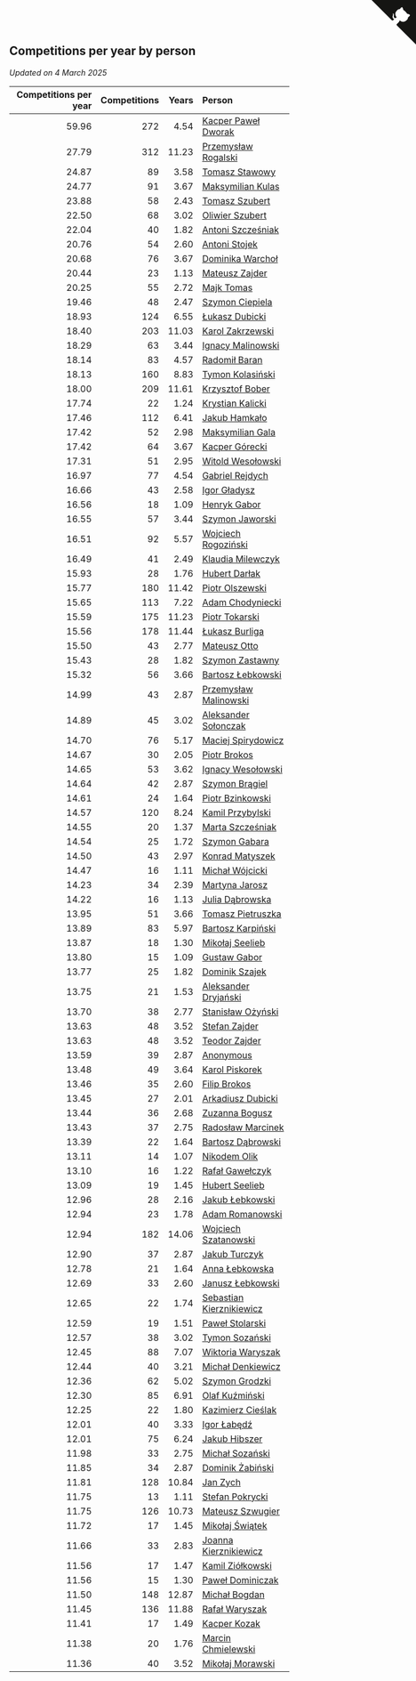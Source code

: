 ## Competitions per year by person

*Updated on  4 March 2025*

| Competitions per year | Competitions | Years | Person |
| ---: | ---: | ---: | :--- |
| 59.96 | 272 | 4.54 | [Kacper Paweł Dworak](https://www.worldcubeassociation.org/persons/2020DWOR01) |
| 27.79 | 312 | 11.23 | [Przemysław Rogalski](https://www.worldcubeassociation.org/persons/2013ROGA02) |
| 24.87 | 89 | 3.58 | [Tomasz Stawowy](https://www.worldcubeassociation.org/persons/2021STAW01) |
| 24.77 | 91 | 3.67 | [Maksymilian Kulas](https://www.worldcubeassociation.org/persons/2021KULA02) |
| 23.88 | 58 | 2.43 | [Tomasz Szubert](https://www.worldcubeassociation.org/persons/2022SZUB02) |
| 22.50 | 68 | 3.02 | [Oliwier Szubert](https://www.worldcubeassociation.org/persons/2022SZUB01) |
| 22.04 | 40 | 1.82 | [Antoni Szcześniak](https://www.worldcubeassociation.org/persons/2023SZCZ04) |
| 20.76 | 54 | 2.60 | [Antoni Stojek](https://www.worldcubeassociation.org/persons/2022STOJ03) |
| 20.68 | 76 | 3.67 | [Dominika Warchoł](https://www.worldcubeassociation.org/persons/2021WARC01) |
| 20.44 | 23 | 1.13 | [Mateusz Zajder](https://www.worldcubeassociation.org/persons/2024ZAJD01) |
| 20.25 | 55 | 2.72 | [Majk Tomas](https://www.worldcubeassociation.org/persons/2022TOMA05) |
| 19.46 | 48 | 2.47 | [Szymon Ciepiela](https://www.worldcubeassociation.org/persons/2022CIEP01) |
| 18.93 | 124 | 6.55 | [Łukasz Dubicki](https://www.worldcubeassociation.org/persons/2018DUBI01) |
| 18.40 | 203 | 11.03 | [Karol Zakrzewski](https://www.worldcubeassociation.org/persons/2014ZAKR01) |
| 18.29 | 63 | 3.44 | [Ignacy Malinowski](https://www.worldcubeassociation.org/persons/2021MALI02) |
| 18.14 | 83 | 4.57 | [Radomił Baran](https://www.worldcubeassociation.org/persons/2020BARA02) |
| 18.13 | 160 | 8.83 | [Tymon Kolasiński](https://www.worldcubeassociation.org/persons/2016KOLA02) |
| 18.00 | 209 | 11.61 | [Krzysztof Bober](https://www.worldcubeassociation.org/persons/2013BOBE01) |
| 17.74 | 22 | 1.24 | [Krystian Kalicki](https://www.worldcubeassociation.org/persons/2023KALI10) |
| 17.46 | 112 | 6.41 | [Jakub Hamkało](https://www.worldcubeassociation.org/persons/2018HAMK01) |
| 17.42 | 52 | 2.98 | [Maksymilian Gala](https://www.worldcubeassociation.org/persons/2022GALA01) |
| 17.42 | 64 | 3.67 | [Kacper Górecki](https://www.worldcubeassociation.org/persons/2021GORE01) |
| 17.31 | 51 | 2.95 | [Witold Wesołowski](https://www.worldcubeassociation.org/persons/2022WESO01) |
| 16.97 | 77 | 4.54 | [Gabriel Rejdych](https://www.worldcubeassociation.org/persons/2020REJD01) |
| 16.66 | 43 | 2.58 | [Igor Gładysz](https://www.worldcubeassociation.org/persons/2022GLAD01) |
| 16.56 | 18 | 1.09 | [Henryk Gabor](https://www.worldcubeassociation.org/persons/2024GABO02) |
| 16.55 | 57 | 3.44 | [Szymon Jaworski](https://www.worldcubeassociation.org/persons/2021JAWO01) |
| 16.51 | 92 | 5.57 | [Wojciech Rogoziński](https://www.worldcubeassociation.org/persons/2019ROGO04) |
| 16.49 | 41 | 2.49 | [Klaudia Milewczyk](https://www.worldcubeassociation.org/persons/2022MILE05) |
| 15.93 | 28 | 1.76 | [Hubert Darłak](https://www.worldcubeassociation.org/persons/2023DARL03) |
| 15.77 | 180 | 11.42 | [Piotr Olszewski](https://www.worldcubeassociation.org/persons/2013OLSZ02) |
| 15.65 | 113 | 7.22 | [Adam Chodyniecki](https://www.worldcubeassociation.org/persons/2017CHOD02) |
| 15.59 | 175 | 11.23 | [Piotr Tokarski](https://www.worldcubeassociation.org/persons/2013TOKA01) |
| 15.56 | 178 | 11.44 | [Łukasz Burliga](https://www.worldcubeassociation.org/persons/2013BURL01) |
| 15.50 | 43 | 2.77 | [Mateusz Otto](https://www.worldcubeassociation.org/persons/2022OTTO01) |
| 15.43 | 28 | 1.82 | [Szymon Zastawny](https://www.worldcubeassociation.org/persons/2023ZAST01) |
| 15.32 | 56 | 3.66 | [Bartosz Łebkowski](https://www.worldcubeassociation.org/persons/2021LEBK01) |
| 14.99 | 43 | 2.87 | [Przemysław Malinowski](https://www.worldcubeassociation.org/persons/2022MALI01) |
| 14.89 | 45 | 3.02 | [Aleksander Sołonczak](https://www.worldcubeassociation.org/persons/2022SOLO01) |
| 14.70 | 76 | 5.17 | [Maciej Spirydowicz](https://www.worldcubeassociation.org/persons/2020SPIR01) |
| 14.67 | 30 | 2.05 | [Piotr Brokos](https://www.worldcubeassociation.org/persons/2023BROK01) |
| 14.65 | 53 | 3.62 | [Ignacy Wesołowski](https://www.worldcubeassociation.org/persons/2021WESO01) |
| 14.64 | 42 | 2.87 | [Szymon Brągiel](https://www.worldcubeassociation.org/persons/2022BRAG03) |
| 14.61 | 24 | 1.64 | [Piotr Bzinkowski](https://www.worldcubeassociation.org/persons/2023BZIN01) |
| 14.57 | 120 | 8.24 | [Kamil Przybylski](https://www.worldcubeassociation.org/persons/2016PRZY01) |
| 14.55 | 20 | 1.37 | [Marta Szcześniak](https://www.worldcubeassociation.org/persons/2023SZCZ07) |
| 14.54 | 25 | 1.72 | [Szymon Gabara](https://www.worldcubeassociation.org/persons/2023GABA01) |
| 14.50 | 43 | 2.97 | [Konrad Matyszek](https://www.worldcubeassociation.org/persons/2022MATY02) |
| 14.47 | 16 | 1.11 | [Michał Wójcicki](https://www.worldcubeassociation.org/persons/2024WOJC01) |
| 14.23 | 34 | 2.39 | [Martyna Jarosz](https://www.worldcubeassociation.org/persons/2022JARO01) |
| 14.22 | 16 | 1.13 | [Julia Dąbrowska](https://www.worldcubeassociation.org/persons/2024DABR01) |
| 13.95 | 51 | 3.66 | [Tomasz Pietruszka](https://www.worldcubeassociation.org/persons/2021PIET01) |
| 13.89 | 83 | 5.97 | [Bartosz Karpiński](https://www.worldcubeassociation.org/persons/2019KARP03) |
| 13.87 | 18 | 1.30 | [Mikołaj Seelieb](https://www.worldcubeassociation.org/persons/2023SEEL04) |
| 13.80 | 15 | 1.09 | [Gustaw Gabor](https://www.worldcubeassociation.org/persons/2024GABO01) |
| 13.77 | 25 | 1.82 | [Dominik Szajek](https://www.worldcubeassociation.org/persons/2023SZAJ01) |
| 13.75 | 21 | 1.53 | [Aleksander Dryjański](https://www.worldcubeassociation.org/persons/2023DRYJ01) |
| 13.70 | 38 | 2.77 | [Stanisław Ożyński](https://www.worldcubeassociation.org/persons/2022OZYN01) |
| 13.63 | 48 | 3.52 | [Stefan Zajder](https://www.worldcubeassociation.org/persons/2021ZAJD02) |
| 13.63 | 48 | 3.52 | [Teodor Zajder](https://www.worldcubeassociation.org/persons/2021ZAJD03) |
| 13.59 | 39 | 2.87 | [Anonymous](https://www.worldcubeassociation.org/persons/2022ANON03) |
| 13.48 | 49 | 3.64 | [Karol Piskorek](https://www.worldcubeassociation.org/persons/2021PISK01) |
| 13.46 | 35 | 2.60 | [Filip Brokos](https://www.worldcubeassociation.org/persons/2022BROK03) |
| 13.45 | 27 | 2.01 | [Arkadiusz Dubicki](https://www.worldcubeassociation.org/persons/2023DUBI01) |
| 13.44 | 36 | 2.68 | [Zuzanna Bogusz](https://www.worldcubeassociation.org/persons/2022BOGU01) |
| 13.43 | 37 | 2.75 | [Radosław Marcinek](https://www.worldcubeassociation.org/persons/2022MARC05) |
| 13.39 | 22 | 1.64 | [Bartosz Dąbrowski](https://www.worldcubeassociation.org/persons/2023DABR07) |
| 13.11 | 14 | 1.07 | [Nikodem Olik](https://www.worldcubeassociation.org/persons/2024OLIK01) |
| 13.10 | 16 | 1.22 | [Rafał Gawełczyk](https://www.worldcubeassociation.org/persons/2023GAWE01) |
| 13.09 | 19 | 1.45 | [Hubert Seelieb](https://www.worldcubeassociation.org/persons/2023SEEL02) |
| 12.96 | 28 | 2.16 | [Jakub Łebkowski](https://www.worldcubeassociation.org/persons/2023LEBK01) |
| 12.94 | 23 | 1.78 | [Adam Romanowski](https://www.worldcubeassociation.org/persons/2023ROMA10) |
| 12.94 | 182 | 14.06 | [Wojciech Szatanowski](https://www.worldcubeassociation.org/persons/2011SZAT01) |
| 12.90 | 37 | 2.87 | [Jakub Turczyk](https://www.worldcubeassociation.org/persons/2022TURC02) |
| 12.78 | 21 | 1.64 | [Anna Łebkowska](https://www.worldcubeassociation.org/persons/2023LEBK04) |
| 12.69 | 33 | 2.60 | [Janusz Łebkowski](https://www.worldcubeassociation.org/persons/2022LEBK01) |
| 12.65 | 22 | 1.74 | [Sebastian Kierznikiewicz](https://www.worldcubeassociation.org/persons/2023KIER02) |
| 12.59 | 19 | 1.51 | [Paweł Stolarski](https://www.worldcubeassociation.org/persons/2023STOL04) |
| 12.57 | 38 | 3.02 | [Tymon Sozański](https://www.worldcubeassociation.org/persons/2022SOZA01) |
| 12.45 | 88 | 7.07 | [Wiktoria Waryszak](https://www.worldcubeassociation.org/persons/2018WARY01) |
| 12.44 | 40 | 3.21 | [Michał Denkiewicz](https://www.worldcubeassociation.org/persons/2021DENK01) |
| 12.36 | 62 | 5.02 | [Szymon Grodzki](https://www.worldcubeassociation.org/persons/2020GROD01) |
| 12.30 | 85 | 6.91 | [Olaf Kuźmiński](https://www.worldcubeassociation.org/persons/2018KUZM02) |
| 12.25 | 22 | 1.80 | [Kazimierz Cieślak](https://www.worldcubeassociation.org/persons/2023CIES01) |
| 12.01 | 40 | 3.33 | [Igor Łabędź](https://www.worldcubeassociation.org/persons/2021LABE01) |
| 12.01 | 75 | 6.24 | [Jakub Hibszer](https://www.worldcubeassociation.org/persons/2018HIBS01) |
| 11.98 | 33 | 2.75 | [Michał Sozański](https://www.worldcubeassociation.org/persons/2022SOZA02) |
| 11.85 | 34 | 2.87 | [Dominik Żabiński](https://www.worldcubeassociation.org/persons/2022ZABI01) |
| 11.81 | 128 | 10.84 | [Jan Zych](https://www.worldcubeassociation.org/persons/2014ZYCH01) |
| 11.75 | 13 | 1.11 | [Stefan Pokrycki](https://www.worldcubeassociation.org/persons/2024POKR01) |
| 11.75 | 126 | 10.73 | [Mateusz Szwugier](https://www.worldcubeassociation.org/persons/2014SZWU01) |
| 11.72 | 17 | 1.45 | [Mikołaj Świątek](https://www.worldcubeassociation.org/persons/2023SWIA01) |
| 11.66 | 33 | 2.83 | [Joanna Kierznikiewicz](https://www.worldcubeassociation.org/persons/2022KIER01) |
| 11.56 | 17 | 1.47 | [Kamil Ziółkowski](https://www.worldcubeassociation.org/persons/2023ZIOL01) |
| 11.56 | 15 | 1.30 | [Paweł Dominiczak](https://www.worldcubeassociation.org/persons/2023DOMI21) |
| 11.50 | 148 | 12.87 | [Michał Bogdan](https://www.worldcubeassociation.org/persons/2012BOGD01) |
| 11.45 | 136 | 11.88 | [Rafał Waryszak](https://www.worldcubeassociation.org/persons/2013WARY01) |
| 11.41 | 17 | 1.49 | [Kacper Kozak](https://www.worldcubeassociation.org/persons/2023KOZA05) |
| 11.38 | 20 | 1.76 | [Marcin Chmielewski](https://www.worldcubeassociation.org/persons/2023CHMI01) |
| 11.36 | 40 | 3.52 | [Mikołaj Morawski](https://www.worldcubeassociation.org/persons/2021MORA01) |


<a href="https://github.com/maxidragon/wca_statistics_pl" class="github-corner" aria-label="View source on Github"><svg width="80" height="80" viewBox="0 0 250 250" style="fill:#151513; color:#fff; position: absolute; top: 0; border: 0; right: 0;" aria-hidden="true"><path d="M0,0 L115,115 L130,115 L142,142 L250,250 L250,0 Z"></path><path d="M128.3,109.0 C113.8,99.7 119.0,89.6 119.0,89.6 C122.0,82.7 120.5,78.6 120.5,78.6 C119.2,72.0 123.4,76.3 123.4,76.3 C127.3,80.9 125.5,87.3 125.5,87.3 C122.9,97.6 130.6,101.9 134.4,103.2" fill="currentColor" style="transform-origin: 130px 106px;" class="octo-arm"></path><path d="M115.0,115.0 C114.9,115.1 118.7,116.5 119.8,115.4 L133.7,101.6 C136.9,99.2 139.9,98.4 142.2,98.6 C133.8,88.0 127.5,74.4 143.8,58.0 C148.5,53.4 154.0,51.2 159.7,51.0 C160.3,49.4 163.2,43.6 171.4,40.1 C171.4,40.1 176.1,42.5 178.8,56.2 C183.1,58.6 187.2,61.8 190.9,65.4 C194.5,69.0 197.7,73.2 200.1,77.6 C213.8,80.2 216.3,84.9 216.3,84.9 C212.7,93.1 206.9,96.0 205.4,96.6 C205.1,102.4 203.0,107.8 198.3,112.5 C181.9,128.9 168.3,122.5 157.7,114.1 C157.9,116.9 156.7,120.9 152.7,124.9 L141.0,136.5 C139.8,137.7 141.6,141.9 141.8,141.8 Z" fill="currentColor" class="octo-body"></path></svg></a><style>.github-corner:hover .octo-arm{animation:octocat-wave 560ms ease-in-out}@keyframes octocat-wave{0%,100%{transform:rotate(0)}20%,60%{transform:rotate(-25deg)}40%,80%{transform:rotate(10deg)}}@media (max-width:500px){.github-corner:hover .octo-arm{animation:none}.github-corner .octo-arm{animation:octocat-wave 560ms ease-in-out}}</style>
